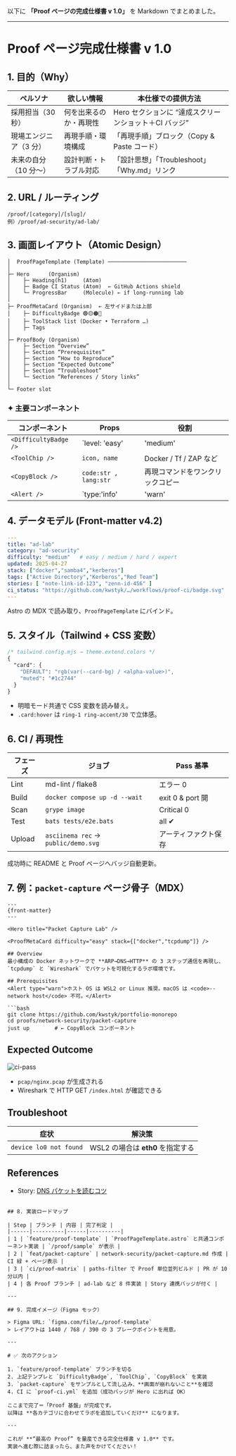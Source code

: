 以下に **「Proof ページの完成仕様書 v 1.0」** を Markdown でまとめました。  

---

# Proof ページ完成仕様書 v 1.0

## 1. 目的（Why）
| ペルソナ | 欲しい情報 | 本仕様での提供方法 |
|----------|-----------|--------------------|
| 採用担当（30 秒） | 何を出来るのか・再現性 | Hero セクションに “達成スクリーンショット＋CI バッジ” |
| 現場エンジニア（3 分） | 再現手順・環境構成 | 「再現手順」ブロック（Copy & Paste コード） |
| 未来の自分（10 分〜） | 設計判断・トラブル対応 | 「設計思想」「Troubleshoot」「Why.md」リンク |

## 2. URL / ルーティング
```
/proof/[category]/[slug]/
例）/proof/ad-security/ad-lab/
```

## 3. 画面レイアウト（Atomic Design）

```
│  ProofPageTemplate (Template) ─────────────────────────
│
├─ Hero      (Organism)
│    ├─ Heading(h1)     (Atom)
│    ├─ Badge CI Status (Atom)  ← GitHub Actions shield
│    └─ ProgressBar     (Molecule) ← if long-running lab
│
├─ ProofMetaCard (Organism)  ← 左サイドまたは上部
│    ├─ DifficultyBadge 🟢🟡🟠🔴
│    ├─ ToolStack list (Docker • Terraform …)
│    ├─ Tags
│
├─ ProofBody (Organism)
│    ├─ Section “Overview”
│    ├─ Section “Prerequisites”
│    ├─ Section “How to Reproduce”
│    ├─ Section “Expected Outcome”
│    ├─ Section “Troubleshoot”
│    └─ Section “References / Story links”
│
└─ Footer slot
```

### ✦ 主要コンポーネント

| コンポーネント | Props | 役割 |
|----------------|-------|------|
| `<DifficultyBadge />` | `level: 'easy'|'medium'|'hard'|'expert'` | 色分け：🟢🟡🟠🔴 |
| `<ToolChip />` | `icon, name` | Docker / Tf / ZAP など |
| `<CopyBlock />` | `code:str , lang:str` | 再現コマンドをワンクリックコピー |
| `<Alert />` | `type:'info'|'warn'|'error'` | 注意喚起（ポート空け、要メモリなど） |

## 4. データモデル (Front-matter v4.2)

```yaml
---
title: "ad-lab"
category: "ad-security"
difficulty: "medium"   # easy / medium / hard / expert
updated: 2025-04-27
stack: ["docker","samba4","kerberos"]
tags: ["Active Directory","Kerberos","Red Team"]
stories: [ "note-link-id-123", "zenn-id-456" ]
ci_status: "https://github.com/kwstyk/…/workflows/proof-ci/badge.svg"
---
```

Astro の MDX で読み取り、`ProofPageTemplate` にバインド。

## 5. スタイル（Tailwind + CSS 変数）

```css
/* tailwind.config.mjs → theme.extend.colors */
{
  "card": {
    "DEFAULT": "rgb(var(--card-bg) / <alpha-value>)",
    "muted": "#1c2744"
  }
}
```
- 明暗モード共通で CSS 変数を読み替え。
- `.card:hover` は `ring-1 ring-accent/30` で立体感。

## 6. CI / 再現性

| フェーズ | ジョブ | Pass 基準 |
|----------|--------|-----------|
| Lint     | md-lint / flake8 | エラー 0 |
| Build    | `docker compose up -d --wait` | exit 0 & port 開 |
| Scan     | `grype image` | Critical 0 |
| Test     | `bats tests/e2e.bats` | all ✔︎ |
| Upload   | `asciinema rec` → `public/demo.svg` | アーティファクト保存 |

成功時に README と Proof ページへバッジ自動更新。

## 7. 例：`packet-capture` ページ骨子（MDX）

```mdx
---
{front-matter}
---

<Hero title="Packet Capture Lab" />

<ProofMetaCard difficulty="easy" stack={["docker","tcpdump"]} />

## Overview
最小構成の Docker ネットワークで **ARP→DNS→HTTP** の 3 ステップ通信を再現し、  
`tcpdump` と `Wireshark` でパケットを可視化するラボ環境です。

## Prerequisites
<Alert type="warn">ホスト OS は WSL2 or Linux 推奨。macOS は <code>--network host</code> 不可。</Alert>

```bash
git clone https://github.com/kwstyk/portfolio-monorepo
cd proofs/network-security/packet-capture
just up        # ← CopyBlock コンポーネント
```

## Expected Outcome
![ci-pass](badge.svg)

- `pcap/nginx.pcap` が生成される  
- Wireshark で HTTP GET `/index.html` が確認できる

## Troubleshoot
| 症状 | 解決策 |
|------|--------|
| `device lo0 not found` | WSL2 の場合は **eth0** を指定する |

## References
- Story: [DNS パケットを読むコツ](https://zenn.dev/kwstyk/articles/dns-packet-tips)
```

## 8. 実装ロードマップ

| Step | ブランチ | 内容 | 完了判定 |
|------|----------|------|----------|
| 1 | `feature/proof-template` | `ProofPageTemplate.astro` と共通コンポーネント実装 | `/proof/sample` が表示 |
| 2 | `feat/packet-capture` | network-security/packet-capture.md 作成 | CI 緑 + ページ表示 |
| 3 | `ci/proof-matrix` | paths-filter で Proof 単位並列ビルド | PR が 10 分以内 |
| 4 | 各 Proof ブランチ | ad-lab など 8 件実装 | Story 連携バッジが付く |

---

## 9. 完成イメージ（Figma モック）

> Figma URL: `figma.com/file/…/proof-template`  
> レイアウトは 1440 / 768 / 390 の 3 ブレークポイントを用意。

---

# ✅ 次のアクション

1. `feature/proof-template` ブランチを切る  
2. 上記テンプレと `DifficultyBadge`, `ToolChip`, `CopyBlock` を実装  
3. `packet-capture` をサンプルとして流し込み、**画面が崩れないこと**を確認  
4. CI に `proof-ci.yml` を追加（成功バッジが Hero に出れば OK）

ここまで完了＝「Proof 基盤」が完成です。  
以降は **各カテゴリに合わせてラボを追加していくだけ** になります。

---

これが **“最高の Proof” を量産できる完全仕様書 v 1.0** です。  
実装へ進む際に詰まったら、また声をかけてください！